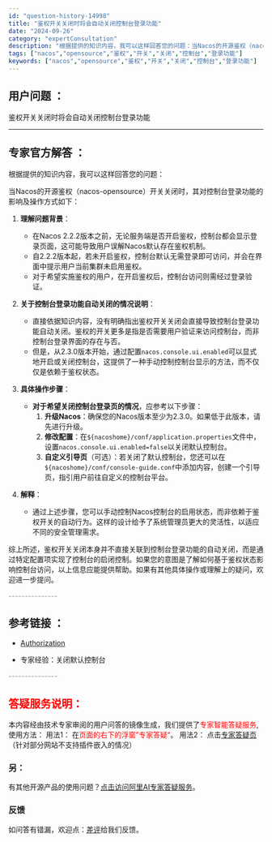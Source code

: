 ```yaml
---
id: "question-history-14998"
title: "鉴权开关关闭时将会自动关闭控制台登录功能"
date: "2024-09-26"
category: "expertConsultation"
description: "根据提供的知识内容，我可以这样回答您的问题：当Nacos的开源鉴权（nacos-opensource）开关关闭时，其对控制台登录功能的影响及操作方式如下：1. **理解问题背景**：   - 在Nacos 2.2.2版本之前，无论服务端是否开启鉴权，控制台都会显示登录页面，这可能导致用户误解Naco"
tags: ["nacos","opensource","鉴权","开关","关闭","控制台","登录功能"]
keywords: ["nacos","opensource","鉴权","开关","关闭","控制台","登录功能"]
---
```


## 用户问题 ： 
 鉴权开关关闭时将会自动关闭控制台登录功能  

---------------
## 专家官方解答 ：

根据提供的知识内容，我可以这样回答您的问题：

当Nacos的开源鉴权（nacos-opensource）开关关闭时，其对控制台登录功能的影响及操作方式如下：

1. **理解问题背景**：
   - 在Nacos 2.2.2版本之前，无论服务端是否开启鉴权，控制台都会显示登录页面，这可能导致用户误解Nacos默认存在鉴权机制。
   - 自2.2.2版本起，若未开启鉴权，控制台默认无需登录即可访问，并会在界面中提示用户当前集群未启用鉴权。
   - 对于希望实施鉴权的用户，在开启鉴权后，控制台访问则需经过登录验证。

2. **关于控制台登录功能自动关闭的情况说明**：
   - 直接依据知识内容，没有明确指出鉴权开关关闭会直接导致控制台登录功能自动关闭。鉴权的开关更多是指是否需要用户验证来访问控制台，而非控制台登录界面的存在与否。
   - 但是，从2.3.0版本开始，通过配置`nacos.console.ui.enabled`可以显式地开启或关闭控制台，这提供了一种手动控制控制台显示的方法，而不仅仅是依赖于鉴权状态。

3. **具体操作步骤**：
   - **对于希望关闭控制台登录页的情况**，应参考以下步骤：
     1. **升级Nacos**：确保您的Nacos版本至少为2.3.0。如果低于此版本，请先进行升级。
     2. **修改配置**：在`${nacoshome}/conf/application.properties`文件中，设置`nacos.console.ui.enabled=false`以关闭默认控制台。
     3. **自定义引导页**（可选）：若关闭了默认控制台，您还可以在`${nacoshome}/conf/console-guide.conf`中添加内容，创建一个引导页，指引用户前往自定义的控制台平台。

4. **解释**：
   - 通过上述步骤，您可以手动控制Nacos控制台的启用状态，而非依赖于鉴权开关的自动行为。这样的设计给予了系统管理员更大的灵活性，以适应不同的安全管理需求。

综上所述，鉴权开关关闭本身并不直接关联到控制台登录功能的自动关闭，而是通过特定配置项实现了控制台的启闭控制。如果您的意图是了解如何基于鉴权状态影响控制台访问，以上信息应能提供帮助。如果有其他具体操作或理解上的疑问，欢迎进一步提问。


<font color="#949494">---------------</font> 


## 参考链接 ：

* [Authorization](https://nacos.io/docs/latest/guide/user/auth)
 
 * 专家经验：关闭默认控制台 


 <font color="#949494">---------------</font> 
 


## <font color="#FF0000">答疑服务说明：</font> 

本内容经由技术专家审阅的用户问答的镜像生成，我们提供了<font color="#FF0000">专家智能答疑服务</font>,使用方法：
用法1： 在<font color="#FF0000">页面的右下的浮窗”专家答疑“</font>。
用法2： 点击[专家答疑页](https://answer.opensource.alibaba.com/docs/intro)（针对部分网站不支持插件嵌入的情况）
### 另：


有其他开源产品的使用问题？[点击访问阿里AI专家答疑服务](https://answer.opensource.alibaba.com/docs/intro)。
### 反馈
如问答有错漏，欢迎点：[差评](https://ai.nacos.io/user/feedbackByEnhancerGradePOJOID?enhancerGradePOJOId=15051)给我们反馈。
